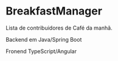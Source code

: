 # BreakfastManager
Lista de contribuidores de Café da manhã.

Backend em Java/Spring Boot

Fronend TypeScript/Angular


